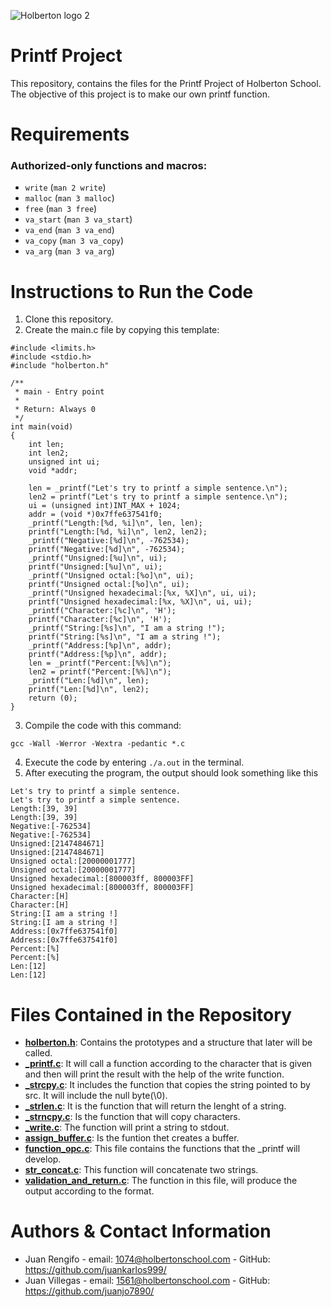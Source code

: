 ![Holberton logo 2](https://www.holbertonschool.com/holberton-logo.png)
# Printf Project

This repository, contains the files for the Printf Project of Holberton School. The objective of this project is to make our own printf function. 

# Requirements

### Authorized-only functions and macros:
-   `write`  (`man 2 write`)
-   `malloc`  (`man 3 malloc`)
-   `free`  (`man 3 free`)
-   `va_start`  (`man 3 va_start`)
-   `va_end`  (`man 3 va_end`)
-   `va_copy`  (`man 3 va_copy`)
-   `va_arg`  (`man 3 va_arg`)

# Instructions to Run the Code

1. Clone this repository.
2. Create the main.c file by copying this template:
```
#include <limits.h>
#include <stdio.h>
#include "holberton.h"

/**
 * main - Entry point
 *
 * Return: Always 0
 */
int main(void)
{
    int len;
    int len2;
    unsigned int ui;
    void *addr;

    len = _printf("Let's try to printf a simple sentence.\n");
    len2 = printf("Let's try to printf a simple sentence.\n");
    ui = (unsigned int)INT_MAX + 1024;
    addr = (void *)0x7ffe637541f0;
    _printf("Length:[%d, %i]\n", len, len);
    printf("Length:[%d, %i]\n", len2, len2);
    _printf("Negative:[%d]\n", -762534);
    printf("Negative:[%d]\n", -762534);
    _printf("Unsigned:[%u]\n", ui);
    printf("Unsigned:[%u]\n", ui);
    _printf("Unsigned octal:[%o]\n", ui);
    printf("Unsigned octal:[%o]\n", ui);
    _printf("Unsigned hexadecimal:[%x, %X]\n", ui, ui);
    printf("Unsigned hexadecimal:[%x, %X]\n", ui, ui);
    _printf("Character:[%c]\n", 'H');
    printf("Character:[%c]\n", 'H');
    _printf("String:[%s]\n", "I am a string !");
    printf("String:[%s]\n", "I am a string !");
    _printf("Address:[%p]\n", addr);
    printf("Address:[%p]\n", addr);
    len = _printf("Percent:[%%]\n");
    len2 = printf("Percent:[%%]\n");
    _printf("Len:[%d]\n", len);
    printf("Len:[%d]\n", len2);
    return (0);
}
```
3. Compile the code with this command:
```
gcc -Wall -Werror -Wextra -pedantic *.c
```
4. Execute the code by entering ```./a.out``` in the terminal.
5. After executing the program, the output should look something like this
```
Let's try to printf a simple sentence.
Let's try to printf a simple sentence.
Length:[39, 39]
Length:[39, 39]
Negative:[-762534]
Negative:[-762534]
Unsigned:[2147484671]
Unsigned:[2147484671]
Unsigned octal:[20000001777]
Unsigned octal:[20000001777]
Unsigned hexadecimal:[800003ff, 800003FF]
Unsigned hexadecimal:[800003ff, 800003FF]
Character:[H]
Character:[H]
String:[I am a string !]
String:[I am a string !]
Address:[0x7ffe637541f0]
Address:[0x7ffe637541f0]
Percent:[%]
Percent:[%]
Len:[12]
Len:[12]
```

# Files Contained in the Repository

* [**holberton.h**](./holberton.h): Contains the prototypes and a structure that later will be called.
* [**_printf.c**](./_printf.c): It will call a function according to the character that is given and then will print the result with the help of the write function.
* [**_strcpy.c**](./_strcpy.c): It includes the function that copies the string pointed to by src. It will include the null byte(\0). 
* [**_strlen.c**](./_strlen.c): It is the function that will return the lenght of a string.
* [**_strncpy.c**](./_strncpy.c): Is the function that will copy characters.
* [**_write.c**](./_write.c): The function will print a string to stdout.
* [**assign_buffer.c**](./assign_buffer.c): Is the funtion thet creates a buffer.
* [**function_opc.c**](./function_opc.c): This file contains the functions that the _printf will develop.
* [**str_concat.c**](./str_concat.c): This function will concatenate two strings.
* [**validation_and_return.c**](./validation_and_return.c): The function in this file, will produce the output according to the format.

# Authors & Contact Information
- Juan Rengifo - email: 1074@holbertonschool.com - GitHub: https://github.com/juankarlos999/
- Juan Villegas - email: 1561@holbertonschool.com - GitHub: https://github.com/juanjo7890/
